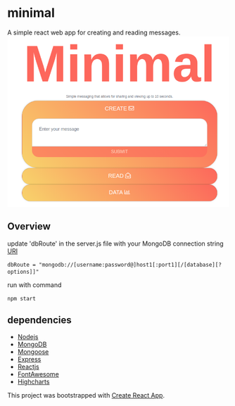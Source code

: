# minimal

A simple react web app for creating and reading messages.
![alt text](./client/public/Minimal.png)
## Overview

update 'dbRoute' in the server.js file with your MongoDB connection string [URI](https://docs.mongodb.com/v3.2/reference/connection-string/)

```
dbRoute = "mongodb://[username:password@]host1[:port1][/[database][?options]]"
```

run with command

```
npm start
```

## dependencies
* [Nodejs](https://nodejs.org/en/)
* [MongoDB](https://www.mongodb.com/)
* [Mongoose](https://mongoosejs.com/)
* [Express](https://expressjs.com/)
* [Reactjs](https://reactjs.org/)
* [FontAwesome](https://github.com/FortAwesome/react-fontawesome)
* [Highcharts](https://github.com/highcharts/highcharts-react)

This project was bootstrapped with [Create React App](https://github.com/facebook/create-react-app).

